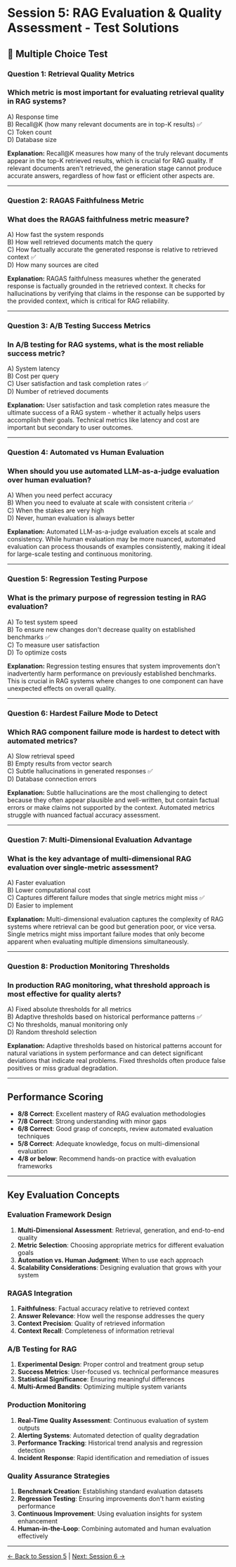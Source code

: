 # Session 5: RAG Evaluation & Quality Assessment - Test Solutions

## 📝 Multiple Choice Test

### Question 1: Retrieval Quality Metrics

### Which metric is most important for evaluating retrieval quality in RAG systems?
A) Response time  
B) Recall@K (how many relevant documents are in top-K results) ✅  
C) Token count  
D) Database size  

**Explanation:** Recall@K measures how many of the truly relevant documents appear in the top-K retrieved results, which is crucial for RAG quality. If relevant documents aren't retrieved, the generation stage cannot produce accurate answers, regardless of how fast or efficient other aspects are.

---

### Question 2: RAGAS Faithfulness Metric

### What does the RAGAS faithfulness metric measure?
A) How fast the system responds  
B) How well retrieved documents match the query  
C) How factually accurate the generated response is relative to retrieved context ✅  
D) How many sources are cited  

**Explanation:** RAGAS faithfulness measures whether the generated response is factually grounded in the retrieved context. It checks for hallucinations by verifying that claims in the response can be supported by the provided context, which is critical for RAG reliability.

---

### Question 3: A/B Testing Success Metrics

### In A/B testing for RAG systems, what is the most reliable success metric?
A) System latency  
B) Cost per query  
C) User satisfaction and task completion rates ✅  
D) Number of retrieved documents  

**Explanation:** User satisfaction and task completion rates measure the ultimate success of a RAG system - whether it actually helps users accomplish their goals. Technical metrics like latency and cost are important but secondary to user outcomes.

---

### Question 4: Automated vs Human Evaluation

### When should you use automated LLM-as-a-judge evaluation over human evaluation?
A) When you need perfect accuracy  
B) When you need to evaluate at scale with consistent criteria ✅  
C) When the stakes are very high  
D) Never, human evaluation is always better  

**Explanation:** Automated LLM-as-a-judge evaluation excels at scale and consistency. While human evaluation may be more nuanced, automated evaluation can process thousands of examples consistently, making it ideal for large-scale testing and continuous monitoring.

---

### Question 5: Regression Testing Purpose

### What is the primary purpose of regression testing in RAG evaluation?
A) To test system speed  
B) To ensure new changes don't decrease quality on established benchmarks ✅  
C) To measure user satisfaction  
D) To optimize costs  

**Explanation:** Regression testing ensures that system improvements don't inadvertently harm performance on previously established benchmarks. This is crucial in RAG systems where changes to one component can have unexpected effects on overall quality.

---

### Question 6: Hardest Failure Mode to Detect

### Which RAG component failure mode is hardest to detect with automated metrics?
A) Slow retrieval speed  
B) Empty results from vector search  
C) Subtle hallucinations in generated responses ✅  
D) Database connection errors  

**Explanation:** Subtle hallucinations are the most challenging to detect because they often appear plausible and well-written, but contain factual errors or make claims not supported by the context. Automated metrics struggle with nuanced factual accuracy assessment.

---

### Question 7: Multi-Dimensional Evaluation Advantage

### What is the key advantage of multi-dimensional RAG evaluation over single-metric assessment?
A) Faster evaluation  
B) Lower computational cost  
C) Captures different failure modes that single metrics might miss ✅  
D) Easier to implement  

**Explanation:** Multi-dimensional evaluation captures the complexity of RAG systems where retrieval can be good but generation poor, or vice versa. Single metrics might miss important failure modes that only become apparent when evaluating multiple dimensions simultaneously.

---

### Question 8: Production Monitoring Thresholds

### In production RAG monitoring, what threshold approach is most effective for quality alerts?
A) Fixed absolute thresholds for all metrics  
B) Adaptive thresholds based on historical performance patterns ✅  
C) No thresholds, manual monitoring only  
D) Random threshold selection  

**Explanation:** Adaptive thresholds based on historical patterns account for natural variations in system performance and can detect significant deviations that indicate real problems. Fixed thresholds often produce false positives or miss gradual degradation.

---

## Performance Scoring

- **8/8 Correct**: Excellent mastery of RAG evaluation methodologies
- **7/8 Correct**: Strong understanding with minor gaps
- **6/8 Correct**: Good grasp of concepts, review automated evaluation techniques
- **5/8 Correct**: Adequate knowledge, focus on multi-dimensional evaluation
- **4/8 or below**: Recommend hands-on practice with evaluation frameworks

---

## Key Evaluation Concepts

### Evaluation Framework Design

1. **Multi-Dimensional Assessment**: Retrieval, generation, and end-to-end quality
2. **Metric Selection**: Choosing appropriate metrics for different evaluation goals
3. **Automation vs. Human Judgment**: When to use each approach
4. **Scalability Considerations**: Designing evaluation that grows with your system

### RAGAS Integration

1. **Faithfulness**: Factual accuracy relative to retrieved context
2. **Answer Relevance**: How well the response addresses the query
3. **Context Precision**: Quality of retrieved information
4. **Context Recall**: Completeness of information retrieval

### A/B Testing for RAG

1. **Experimental Design**: Proper control and treatment group setup
2. **Success Metrics**: User-focused vs. technical performance measures
3. **Statistical Significance**: Ensuring meaningful differences
4. **Multi-Armed Bandits**: Optimizing multiple system variants

### Production Monitoring

1. **Real-Time Quality Assessment**: Continuous evaluation of system outputs
2. **Alerting Systems**: Automated detection of quality degradation
3. **Performance Tracking**: Historical trend analysis and regression detection
4. **Incident Response**: Rapid identification and remediation of issues

### Quality Assurance Strategies

1. **Benchmark Creation**: Establishing standard evaluation datasets
2. **Regression Testing**: Ensuring improvements don't harm existing performance
3. **Continuous Improvement**: Using evaluation insights for system enhancement
4. **Human-in-the-Loop**: Combining automated and human evaluation effectively

---

[← Back to Session 5](Session5_RAG_Evaluation_Quality_Assessment.md) | [Next: Session 6 →](Session6_Graph_Based_RAG.md)
